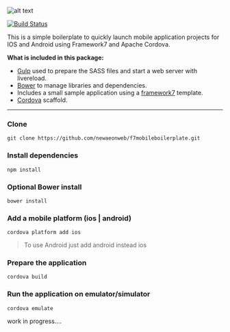 ![alt text](http://newaeonweb.com.br/assets/images/f7mobileboilerplate.png "Logo Title Text 1")

[![Build Status](https://travis-ci.org/newaeonweb/f7mobileboilerplate.svg?branch=master)](https://travis-ci.org/newaeonweb/f7mobileboilerplate)

This is a simple boilerplate to quickly launch mobile application projects for IOS and Android using Framework7 and Apache Cordova.

**What is included in this package:**

* [Gulp](http://gulpjs.com/) used to prepare the SASS files and start a web server with livereload.
* [Bower](http://bower.io/) to manage libraries and dependencies.
* Includes a small sample application using a [framework7](http://www.idangero.us/framework7/#.Vm15NmQrIfE) template.
* [Cordova](https://cordova.apache.org/) scaffold.

---

### Clone

    git clone https://github.com/newaeonweb/f7mobileboilerplate.git

### Install dependencies

    npm install

### Optional Bower install

    bower install

### Add a mobile platform (ios | android)

    cordova platform add ios

> To use Android just add android instead ios

### Prepare the application

    cordova build

### Run the application on emulator/simulator

    cordova emulate

work in progress....

